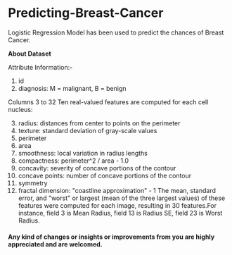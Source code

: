 # Predicting-Breast-Cancer

Logistic Regression Model has been used to predict the chances of Breast Cancer. 

**About Dataset**

Attribute Information:-
1. id
2. diagnosis: M = malignant, B = benign

Columns 3 to 32
Ten real-valued features are computed for each cell nucleus:

3. radius: distances from center to points on the perimeter
4. texture: standard deviation of gray-scale values
5. perimeter
6. area
7. smoothness: local variation in radius lengths
8. compactness: perimeter^2 / area - 1.0
9. concavity: severity of concave portions of the contour
10. concave points: number of concave portions of the contour
11. symmetry
12. fractal dimension: "coastline approximation" - 1 The mean, standard error, and "worst" or largest (mean of the three largest values)                          of these features were computed for each image, resulting in 30 features.For instance, field 3 is Mean Radius,                            field 13 is Radius SE, field 23 is Worst Radius.

#### Any kind of changes or insights or improvements from you are highly appreciated and are welcomed.
